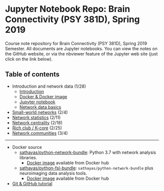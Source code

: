 # Jupyter Notebook Repo: Brain Connectivity (PSY 381D), Spring 2019
Course note repository for Brain Connectivity (PSY 381D), Spring 2019 Semester. All documents are Jupyter notebooks. You can view the notes on the GitHub website, or via the nbviewer feature of the Jupyter web site (just click on the link below).

## Table of contents
* Introduction and network data (1/28)
   * [Introduction](https://nbviewer.jupyter.org/github/sathayas/JupyterConnectivitySpring2019/blob/master/Intro.ipynb)
   * [Docker & Docker image](https://nbviewer.jupyter.org/github/sathayas/JupyterConnectivitySpring2019/blob/master/Docker.ipynb)
   * [Jupyter notebook](https://nbviewer.jupyter.org/github/sathayas/JupyterConnectivitySpring2019/blob/master/Jupyter.ipynb)
   * [Network data basics](https://nbviewer.jupyter.org/github/sathayas/JupyterConnectivitySpring2019/blob/master/NetworkIntro.ipynb)
* [Small-world networks](https://nbviewer.jupyter.org/github/sathayas/JupyterConnectivitySpring2019/blob/master/SmallWorld.ipynb) (2/4)
* [Network statistics](https://nbviewer.jupyter.org/github/sathayas/JupyterConnectivitySpring2019/blob/master/NetworkStats.ipynb) (2/11)
* [Network centrality](https://nbviewer.jupyter.org/github/sathayas/JupyterConnectivitySpring2019/blob/master/Centrality.ipynb) (2/18)
* [Rich club / K-core](https://nbviewer.jupyter.org/github/sathayas/JupyterConnectivitySpring2019/blob/master/RichClub.ipynb) (2/25)
* [Network communities](https://nbviewer.jupyter.org/github/sathayas/JupyterConnectivitySpring2019/blob/master/Modules.ipynb) (3/4)

 
 
***

* Docker source
   * [sathayas/python-network-bundle](https://github.com/sathayas/DockerSourceLibrary/edit/master/NetworkOnly): Python 3.7 with network analysis libraries.
       * [Docker image](https://cloud.docker.com/u/sathayas/repository/docker/sathayas/python-network-bundle) available from Docker hub
   * [sathayas/python-fsl-bundle](https://github.com/sathayas/DockerSourceLibrary/edit/master/Connectivity): `sathayas/python-network-bundle` plus neuroimaging data analysis tools.
       * [Docker image](https://cloud.docker.com/u/sathayas/repository/docker/sathayas/python-fsl-bundle) available from Docker hub
* [Git & GitHub tutorial](https://nbviewer.jupyter.org/github/sathayas/JupyterPythonFall2018/blob/master/Git.ipynb)
